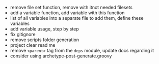 - remove file set function, remove with itnot needed filesets
- add a variable function, add variable with this function
- list of all variables into a separate file to add them, define these variables
- add variable usage, step by step
- fix gitignore
- remove scripts folder generation
- project clear read me
- remove `<parent>` tag from the `deps` module, update docs regarding it
- consider using archetype-post-generate.groovy
